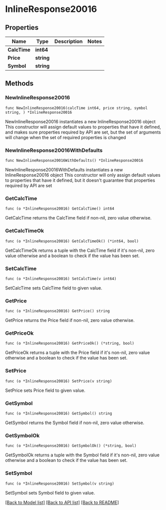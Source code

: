 # InlineResponse20016

## Properties

Name | Type | Description | Notes
------------ | ------------- | ------------- | -------------
**CalcTime** | **int64** |  | 
**Price** | **string** |  | 
**Symbol** | **string** |  | 

## Methods

### NewInlineResponse20016

`func NewInlineResponse20016(calcTime int64, price string, symbol string, ) *InlineResponse20016`

NewInlineResponse20016 instantiates a new InlineResponse20016 object
This constructor will assign default values to properties that have it defined,
and makes sure properties required by API are set, but the set of arguments
will change when the set of required properties is changed

### NewInlineResponse20016WithDefaults

`func NewInlineResponse20016WithDefaults() *InlineResponse20016`

NewInlineResponse20016WithDefaults instantiates a new InlineResponse20016 object
This constructor will only assign default values to properties that have it defined,
but it doesn't guarantee that properties required by API are set

### GetCalcTime

`func (o *InlineResponse20016) GetCalcTime() int64`

GetCalcTime returns the CalcTime field if non-nil, zero value otherwise.

### GetCalcTimeOk

`func (o *InlineResponse20016) GetCalcTimeOk() (*int64, bool)`

GetCalcTimeOk returns a tuple with the CalcTime field if it's non-nil, zero value otherwise
and a boolean to check if the value has been set.

### SetCalcTime

`func (o *InlineResponse20016) SetCalcTime(v int64)`

SetCalcTime sets CalcTime field to given value.


### GetPrice

`func (o *InlineResponse20016) GetPrice() string`

GetPrice returns the Price field if non-nil, zero value otherwise.

### GetPriceOk

`func (o *InlineResponse20016) GetPriceOk() (*string, bool)`

GetPriceOk returns a tuple with the Price field if it's non-nil, zero value otherwise
and a boolean to check if the value has been set.

### SetPrice

`func (o *InlineResponse20016) SetPrice(v string)`

SetPrice sets Price field to given value.


### GetSymbol

`func (o *InlineResponse20016) GetSymbol() string`

GetSymbol returns the Symbol field if non-nil, zero value otherwise.

### GetSymbolOk

`func (o *InlineResponse20016) GetSymbolOk() (*string, bool)`

GetSymbolOk returns a tuple with the Symbol field if it's non-nil, zero value otherwise
and a boolean to check if the value has been set.

### SetSymbol

`func (o *InlineResponse20016) SetSymbol(v string)`

SetSymbol sets Symbol field to given value.



[[Back to Model list]](../README.md#documentation-for-models) [[Back to API list]](../README.md#documentation-for-api-endpoints) [[Back to README]](../README.md)


